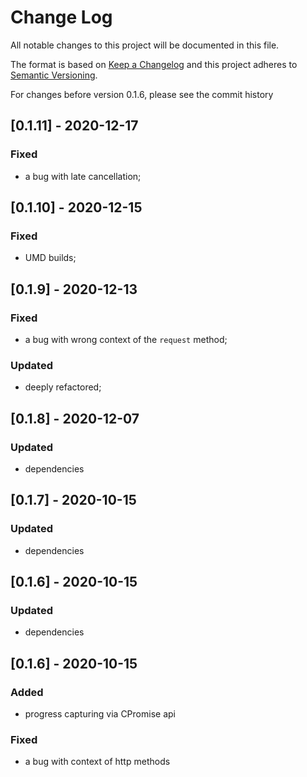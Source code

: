 # Change Log
All notable changes to this project will be documented in this file.

The format is based on [Keep a Changelog](http://keepachangelog.com/)
and this project adheres to [Semantic Versioning](http://semver.org/).

For changes before version 0.1.6, please see the commit history

## [0.1.11] - 2020-12-17

### Fixed
- a bug with late cancellation;

## [0.1.10] - 2020-12-15

### Fixed
- UMD builds;

## [0.1.9] - 2020-12-13

### Fixed
- a bug with wrong context of the `request` method;

### Updated
- deeply refactored;

## [0.1.8] - 2020-12-07

### Updated
- dependencies

## [0.1.7] - 2020-10-15

### Updated
- dependencies

## [0.1.6] - 2020-10-15

### Updated
- dependencies

## [0.1.6] - 2020-10-15

### Added
- progress capturing via CPromise api

### Fixed
- a bug with context of http methods
